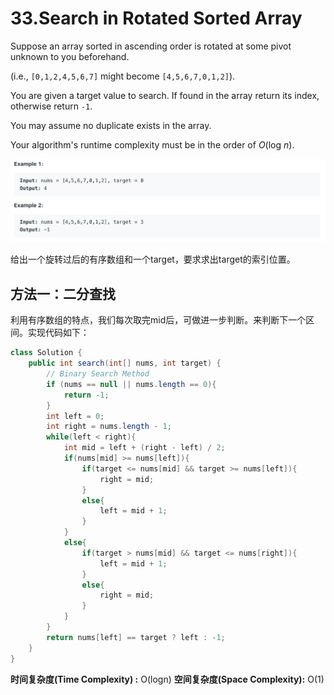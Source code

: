 # 33.Search in Rotated Sorted Array

Suppose an array sorted in ascending order is rotated at some pivot unknown to you beforehand.

\(i.e., `[0,1,2,4,5,6,7]` might become `[4,5,6,7,0,1,2]`\).

You are given a target value to search. If found in the array return its index, otherwise return `-1`.

You may assume no duplicate exists in the array.

Your algorithm's runtime complexity must be in the order of _O_\(log _n_\).

![](.gitbook/assets/image%20%2852%29.png)

给出一个旋转过后的有序数组和一个target，要求求出target的索引位置。

## 方法一：二分查找

利用有序数组的特点，我们每次取完mid后，可做进一步判断。来判断下一个区间。实现代码如下：

```java
class Solution {
    public int search(int[] nums, int target) {
        // Binary Search Method
        if (nums == null || nums.length == 0){
            return -1;
        }
        int left = 0;
        int right = nums.length - 1;
        while(left < right){
            int mid = left + (right - left) / 2;
            if(nums[mid] >= nums[left]){
                if(target <= nums[mid] && target >= nums[left]){
                    right = mid;
                }
                else{
                    left = mid + 1;
                }
            }
            else{
                if(target > nums[mid] && target <= nums[right]){
                    left = mid + 1;
                }
                else{
                    right = mid;
                }
            }
        }
        return nums[left] == target ? left : -1;
    }
}
```

**时间复杂度\(Time Complexity\) :** O\(logn\)          **空间复杂度\(Space Complexity\):** O\(1\)

